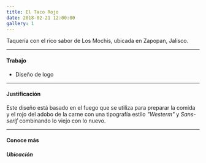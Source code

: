 ```yaml
---
title: El Taco Rojo
date: 2018-02-21 12:00:00
gallery: 1
---
```

<p class="lead">
	Taquería con el rico sabor de Los Mochis, ubicada en Zapopan, Jalisco.
</p>

---

#### Trabajo
- Diseño de logo

---

#### Justificación
Este diseño está basado en el fuego que se utiliza para preparar la comida y el rojo del adobo de la carne con una tipografía estilo *"Westerm"* y *Sans-serif* combinando lo viejo con lo nuevo.

---

#### Conoce más
##### Ubicación
<LazyEmbed class="m-0" src="https://www.google.com/maps/embed?pb=!1m14!1m8!1m3!1d14931.17457794792!2d-103.4220371!3d20.6779727!3m2!1i1024!2i768!4f13.1!3m3!1m2!1s0x0%3A0xf80d5dcb2d58d603!2sEl+Taco+Rojo!5e0!3m2!1ses-419!2smx!4v1519194951286"></LazyEmbede>
